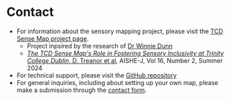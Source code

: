# Contact
* For information about the sensory mapping project, please visit the [TCD Sense Map project page](https://www.tcd.ie/disability/services/tcdsense.php).
  * Project inpsired by the research of [Dr Winnie Dunn](https://www.academia.edu/60413278/The_Adult_Sensory_Profile_Measuring_Patterns_of_Sensory_Processing) 
  * [*The TCD Sense Map's Role in Fostering Sensory Inclusivity at Trinity College Dublin*, D. Treanor et al](https://ojs.aishe.org/index.php/aishe-j/article/download/845/1159/5161), AISHE-J, Vol 16, Number 2, Summer 2024
* For technical support, please visit the [GitHub repository](https://github.com/dangoreilly/acsense/issues)
* For general inquiries, including about setting up your own map, please make a submission through the [contact form](https://forms.cloud.microsoft/Pages/ResponsePage.aspx?id=WrUfmj3byUaZRIa_7aG_Ljv0s9zcAFVAuX7M0FjgH1tUQzBIU0pSSFJENUIzNlkxT01ZS1pNU0pXTC4u).